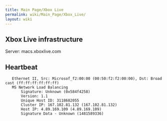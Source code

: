 ```yaml
---
title: Main Page/Xbox Live
permalink: wiki/Main_Page/Xbox_Live/
layout: wiki
---
```


Xbox Live infrastructure
------------------------

Server: macs.xboxlive.com

Heartbeat
---------

`   Ethernet II, Src: Microsof_f2:00:00 (00:50:f2:f2:00:00), Dst: Broadcast (ff:ff:ff:ff:ff:ff)`  
`   MS Network Load Balancing`  
`       Signature: Unknown (0x584f4258)`  
`       Version: 1.1`  
`       Unique Host ID: 3118682055`  
`       Cluster IP: 167.102.81.132 (167.102.81.132)`  
`       Host IP: 4.89.169.109 (4.89.169.109)`  
`       Signature Data - Unknown (1481589336)`
